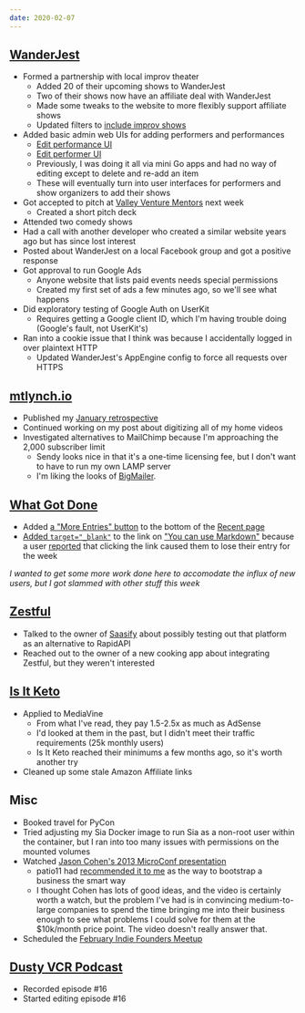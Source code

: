 ```yaml
---
date: 2020-02-07
---
```


## [WanderJest](http://wanderjest.com)

- Formed a partnership with local improv theater
  - Added 20 of their upcoming shows to WanderJest
  - Two of their shows now have an affiliate deal with WanderJest
  - Made some tweaks to the website to more flexibly support affiliate shows
  - Updated filters to [include improv shows](Og8qLVY.webp)
- Added basic admin web UIs for adding performers and performances
  - [Edit performance UI](va0T34w.webp)
  - [Edit performer UI](kNttUTl.webp)
  - Previously, I was doing it all via mini Go apps and had no way of editing except to delete and re-add an item
  - These will eventually turn into user interfaces for performers and show organizers to add their shows
- Got accepted to pitch at [Valley Venture Mentors](https://valleyventurementors.org/participate/) next week
  - Created a short pitch deck
- Attended two comedy shows
- Had a call with another developer who created a similar website years ago but has since lost interest
- Posted about WanderJest on a local Facebook group and got a positive response
- Got approval to run Google Ads
  - Anyone website that lists paid events needs special permissions
  - Created my first set of ads a few minutes ago, so we'll see what happens
- Did exploratory testing of Google Auth on UserKit
  - Requires getting a Google client ID, which I'm having trouble doing (Google's fault, not UserKit's)
- Ran into a cookie issue that I think was because I accidentally logged in over plaintext HTTP
  - Updated WanderJest's AppEngine config to force all requests over HTTPS

## [mtlynch.io](https://mtlynch.io)

- Published my [January retrospective](https://mtlynch.io/retrospectives/2020/02/)
- Continued working on my post about digitizing all of my home videos
- Investigated alternatives to MailChimp because I'm approaching the 2,000 subscriber limit
  - Sendy looks nice in that it's a one-time licensing fee, but I don't want to have to run my own LAMP server
  - I'm liking the looks of [BigMailer](https://www.bigmailer.io/).

## [What Got Done](https://whatgotdone.com)

- Added [a "More Entries" button](AgmyiuM.webp) to the bottom of the [Recent page](https://whatgotdone.com/recent)
- [Added `target="_blank"`](AgmyiuM.webp) to the link on ["You can use Markdown"](ZVp1YrB.webp) because a user [reported](https://twitter.com/g0leary/status/1225581408833302528) that clicking the link caused them to lose their entry for the week

_I wanted to get some more work done here to accomodate the influx of new users, but I got slammed with other stuff this week_

## [Zestful](https://zestfuldata.com)

- Talked to the owner of [Saasify](https://saasify.sh/) about possibly testing out that platform as an alternative to RapidAPI
- Reached out to the owner of a new cooking app about integrating Zestful, but they weren't interested

## [Is It Keto](https://isitketo.org)

- Applied to MediaVine
  - From what I've read, they pay 1.5-2.5x as much as AdSense
  - I'd looked at them in the past, but I didn't meet their traffic requirements (25k monthly users)
  - Is It Keto reached their minimums a few months ago, so it's worth another try
- Cleaned up some stale Amazon Affiliate links

## Misc

- Booked travel for PyCon
- Tried adjusting my Sia Docker image to run Sia as a non-root user within the container, but I ran into too many issues with permissions on the mounted volumes
- Watched [Jason Cohen's 2013 MicroConf presentation](https://www.youtube.com/watch?v=otbnC2zE2rw)
  - patio11 had [recommended it to me](https://news.ycombinator.com/item?id=22202301) as the way to bootstrap a business the smart way
  - I thought Cohen has lots of good ideas, and the video is certainly worth a watch, but the problem I've had is in convincing medium-to-large companies to spend the time bringing me into their business enough to see what problems I could solve for them at the $10k/month price point. The video doesn't really answer that.
- Scheduled the [February Indie Founders Meetup](https://www.meetup.com/nerdsummit/events/268520159/)

## [Dusty VCR Podcast](https://dustyvcr.com)

- Recorded episode #16
- Started editing episode #16
